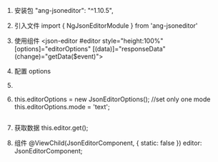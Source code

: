 1.  安装包 "ang-jsoneditor": "^1.10.5",
2.  引入文件 import { NgJsonEditorModule } from 'ang-jsoneditor' 
3.  使用组件  <json-editor #editor style="height:100%" [options]="editorOptions" [(data)]="responseData" (change)="getData($event)"></json-editor>
4.  配置 options  

5.  ```
6.  this.editorOptions = new JsonEditorOptions();
    //set only one mode
    this.editorOptions.mode = 'text';
    ```

7. 获取数据 this.editor.get();
8. 组件
      @ViewChild(JsonEditorComponent, { static: false })
        editor: JsonEditorComponent;